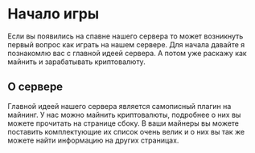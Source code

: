 # Начало игры

Если вы появились на спавне нашего сервера то может возникнуть первый вопрос как играть на нашем сервере. Для начала давайте я познакомлю вас с главной идеей сервера. А потом уже раскажу как майнить и зарабатывать криптовалюту.

## О сервере

Главной идеей нашего сервера является самописный плагин на майнинг. У нас можно майнить криптовалюты, подробнее о них вы можете прочитать на странице сбоку. В ваши майнеры вы можете поставить комплектующие их список очень велик и о них вы так же можете найти информацию на других страницах.
